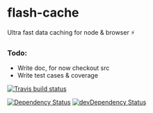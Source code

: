 # flash-cache

Ultra fast data caching for node & browser ⚡

### Todo:
- Write doc, for now checkout src
- Write test cases & coverage

[![Travis build status](http://img.shields.io/travis/ganapativs/flash-cache.svg?style=flat)](https://travis-ci.org/ganapativs/flash-cache)
<!---[![Code Climate](https://codeclimate.com/github/ganapativs/flash-cache/badges/gpa.svg)](https://codeclimate.com/github/ganapativs/flash-cache)
[![Test Coverage](https://codeclimate.com/github/ganapativs/flash-cache/badges/coverage.svg)](https://codeclimate.com/github/ganapativs/flash-cache)--->
[![Dependency Status](https://david-dm.org/ganapativs/flash-cache.svg)](https://david-dm.org/ganapativs/flash-cache)
[![devDependency Status](https://david-dm.org/ganapativs/flash-cache/dev-status.svg)](https://david-dm.org/ganapativs/flash-cache#info=devDependencies)
